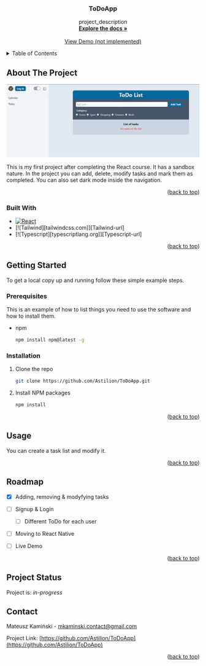 <h3 align="center">ToDoApp</h3>

  <p align="center">
    project_description
    <br />
    <a href="https://github.com/Astilion/ToDoApp"><strong>Explore the docs »</strong></a>
    <br />
    <br />
    <a href="https://github.com/Astilion/ToDoApp">View Demo (not implemented)</a>
  </p>
</div>



<!-- TABLE OF CONTENTS -->
<details>
  <summary>Table of Contents</summary>
  <ol>
    <li>
      <a href="#about-the-project">About The Project</a>
      <ul>
        <li><a href="#built-with">Built With</a></li>
      </ul>
    </li>
    <li>
      <a href="#getting-started">Getting Started</a>
      <ul>
        <li><a href="#prerequisites">Prerequisites</a></li>
        <li><a href="#installation">Installation</a></li>
      </ul>
    </li>
    <li><a href="#usage">Usage</a></li>
    <li><a href="#roadmap">Roadmap</a></li>
    <li><a href="#contact">Contact</a></li>
  </ol>
</details>



<!-- ABOUT THE PROJECT -->
## About The Project

![ToDo Screen Shot](./src/assets/preview.jpg)

This is my first project after completing the React course. It has a sandbox nature. 
In the project you can add, delete, modify tasks and mark them as completed. You can also set dark mode inside the navigation.

<p align="right">(<a href="#readme-top">back to top</a>)</p>



### Built With

* [![React][React.js]][React-url]
* [![Tailwind][tailwindcss.com]][Tailwind-url]
* [![Typescript][typescriptlang.org]][Typescript-url]

<p align="right">(<a href="#readme-top">back to top</a>)</p>



## Getting Started
To get a local copy up and running follow these simple example steps.

### Prerequisites

This is an example of how to list things you need to use the software and how to install them.
* npm
  ```sh
  npm install npm@latest -g
  ```

### Installation

1. Clone the repo
   ```sh
   git clone https://github.com/Astilion/ToDoApp.git
   ```
2. Install NPM packages
   ```sh
   npm install
   ```


<p align="right">(<a href="#readme-top">back to top</a>)</p>



<!-- USAGE EXAMPLES -->
## Usage
You can create a task list and modify it.

<p align="right">(<a href="#readme-top">back to top</a>)</p>



<!-- ROADMAP -->
## Roadmap

- [x] Adding, removing & modyfying tasks
- [ ] Signup & Login
    - [ ] Different ToDo for each user 
- [ ] Moving to React Native
- [ ] Live Demo


<p align="right">(<a href="#readme-top">back to top</a>)</p>







## Project Status
Project is: _in-progress_ 

<!-- CONTACT -->
## Contact

Mateusz Kamiński -  mkaminski.contact@gmail.com

Project Link: [https://github.com/Astilion/ToDoApp](https://github.com/Astilion/ToDoApp)

<p align="right">(<a href="#readme-top">back to top</a>)</p>



[React.js]: https://img.shields.io/badge/React-20232A?style=for-the-badge&logo=react&logoColor=61DAFB
[React-url]: https://reactjs.org/